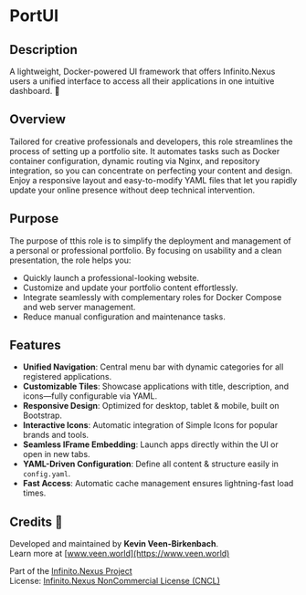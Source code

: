 # PortUI

## Description

A lightweight, Docker-powered UI framework that offers Infinito.Nexus users a unified interface to access all their applications in one intuitive dashboard. 🚀

## Overview

Tailored for creative professionals and developers, this role streamlines the process of setting up a portfolio site. It automates tasks such as Docker container configuration, dynamic routing via Nginx, and repository integration, so you can concentrate on perfecting your content and design. Enjoy a responsive layout and easy-to-modify YAML files that let you rapidly update your online presence without deep technical intervention.

## Purpose

The purpose of tthis role is to simplify the deployment and management of a personal or professional portfolio. By focusing on usability and a clean presentation, the role helps you:
- Quickly launch a professional-looking website.
- Customize and update your portfolio content effortlessly.
- Integrate seamlessly with complementary roles for Docker Compose and web server management.
- Reduce manual configuration and maintenance tasks.

## Features
- **Unified Navigation**: Central menu bar with dynamic categories for all registered applications.
- **Customizable Tiles**: Showcase applications with title, description, and icons—fully configurable via YAML.
- **Responsive Design**: Optimized for desktop, tablet & mobile, built on Bootstrap.
- **Interactive Icons**: Automatic integration of Simple Icons for popular brands and tools.
- **Seamless IFrame Embedding**: Launch apps directly within the UI or open in new tabs.
- **YAML-Driven Configuration**: Define all content & structure easily in `config.yaml`.
- **Fast Access**: Automatic cache management ensures lightning-fast load times.

## Credits 📝

Developed and maintained by **Kevin Veen-Birkenbach**.  
Learn more at [www.veen.world](https://www.veen.world)

Part of the [Infinito.Nexus Project](https://s.infinito.nexus/code)  
License: [Infinito.Nexus NonCommercial License (CNCL)](https://s.infinito.nexus/license)
